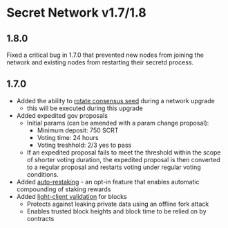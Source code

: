 # Secret Network v1.7/1.8

## 1.8.0

Fixed a critical bug in 1.7.0 that prevented new nodes from joining the network and existing nodes from restarting their secretd process.

## 1.7.0

* Added the ability to [rotate consensus seed](../../overview-ecosystem-and-technology/techstack/privacy-technology/encryption-key-management/consensus-seed-rotation.md) during a network upgrade
  * this will be executed during this upgrade
* Added expedited gov proposals
  * Initial params (can be amended with a param change proposal):
    * Minimum deposit: 750 SCRT
    * Voting time: 24 hours
    * Voting treshhold: 2/3 yes to pass
  * If an expedited proposal fails to meet the threshold within the scope of shorter voting duration, the expedited proposal is then converted to a regular proposal and restarts voting under regular voting conditions.
* Added [auto-restaking](../secret-contract-fundamentals/available-native-features-modules/auto-restaking.md) - an opt-in feature that enables automatic compounding of staking rewards
* Added [light-client validation](../secret-contract-fundamentals/secret-contracts.md) for blocks
  * Protects against leaking private data using an offline fork attack
  * Enables trusted block heights and block time to be relied on by contracts
